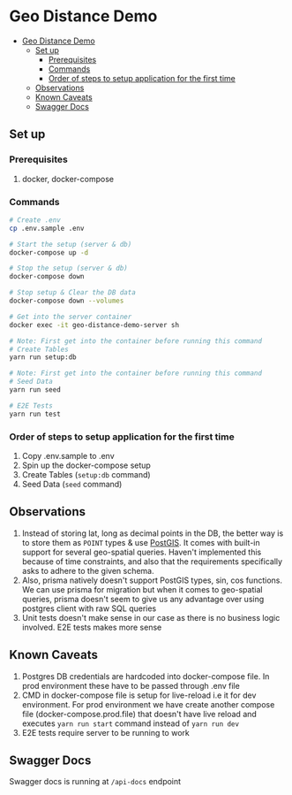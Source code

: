 # Geo Distance Demo

- [Geo Distance Demo](#geo-distance-demo)
  - [Set up](#set-up)
    - [Prerequisites](#prerequisites)
    - [Commands](#commands)
    - [Order of steps to setup application for the first time](#order-of-steps-to-setup-application-for-the-first-time)
  - [Observations](#observations)
  - [Known Caveats](#known-caveats)
  - [Swagger Docs](#swagger-docs)

## Set up

### Prerequisites

1. docker, docker-compose

### Commands

```bash
# Create .env
cp .env.sample .env

# Start the setup (server & db)
docker-compose up -d

# Stop the setup (server & db)
docker-compose down

# Stop setup & Clear the DB data
docker-compose down --volumes

# Get into the server container
docker exec -it geo-distance-demo-server sh

# Note: First get into the container before running this command
# Create Tables
yarn run setup:db

# Note: First get into the container before running this command
# Seed Data
yarn run seed

# E2E Tests
yarn run test
```

### Order of steps to setup application for the first time

1. Copy .env.sample to .env
2. Spin up the docker-compose setup
3. Create Tables (`setup:db` command)
4. Seed Data (`seed` command)

## Observations

1. Instead of storing lat, long as decimal points in the DB, the better way is to store them as `POINT` types & use [PostGIS](http://postgis.net/workshops/postgis-intro/geography.html). It comes with built-in support for several geo-spatial queries. Haven't implemented this because of time constraints, and also that the requirements specifically asks to adhere to the given schema.
2. Also, prisma natively doesn't support PostGIS types, sin, cos functions. We can use prisma for migration but when it comes to geo-spatial queries, prisma doesn't seem to give us any advantage over using postgres client with raw SQL queries
3. Unit tests doesn't make sense in our case as there is no business logic involved. E2E tests makes more sense

## Known Caveats

1. Postgres DB credentials are hardcoded into docker-compose file. In prod environment these have to be passed through .env file
2. CMD in docker-compose file is setup for live-reload i.e it for dev environment. For prod environment we have create another compose file (docker-compose.prod.file) that doesn't have live reload and executes `yarn run start` command instead of `yarn run dev`
3. E2E tests require server to be running to work

## Swagger Docs

Swagger docs is running at `/api-docs` endpoint
